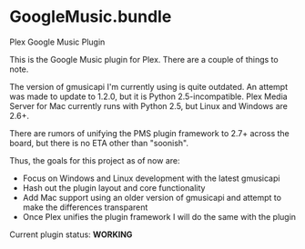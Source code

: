 GoogleMusic.bundle
==================

Plex Google Music Plugin

This is the Google Music plugin for Plex.  There are a couple of things to note.

The version of gmusicapi I'm currently using is quite outdated.  An attempt was made to update to 1.2.0, but it is Python 2.5-incompatible.  Plex Media Server for Mac currently runs with Python 2.5, but Linux and Windows are 2.6+.

There are rumors of unifying the PMS plugin framework to 2.7+ across the board, but there is no ETA other than "soonish".

Thus, the goals for this project as of now are:
* Focus on Windows and Linux development with the latest gmusicapi
* Hash out the plugin layout and core functionality
* Add Mac support using an older version of gmusicapi and attempt to make the differences transparent
* Once Plex unifies the plugin framework I will do the same with the plugin

Current plugin status: **WORKING**
